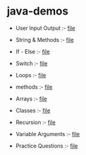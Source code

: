 # java-demos

- User Input Output :- [file](userinout.java)

- String  & Methods :- [file](string.java)

- If - Else :- [file](if_else.java)

- Switch :- [file](lecswitch.java)

- Loops :- [file](loop.java)
  
- methods :- [file](methods.java)
  
- Arrays :- [file](arrays.jave)
  
- Classes :- [file](custom_class.java)

- Recursion :- [file](recursion.java)

- Variable Arguments :- [file](varsrgs.java)

- Practice Questions :- [file](practice)